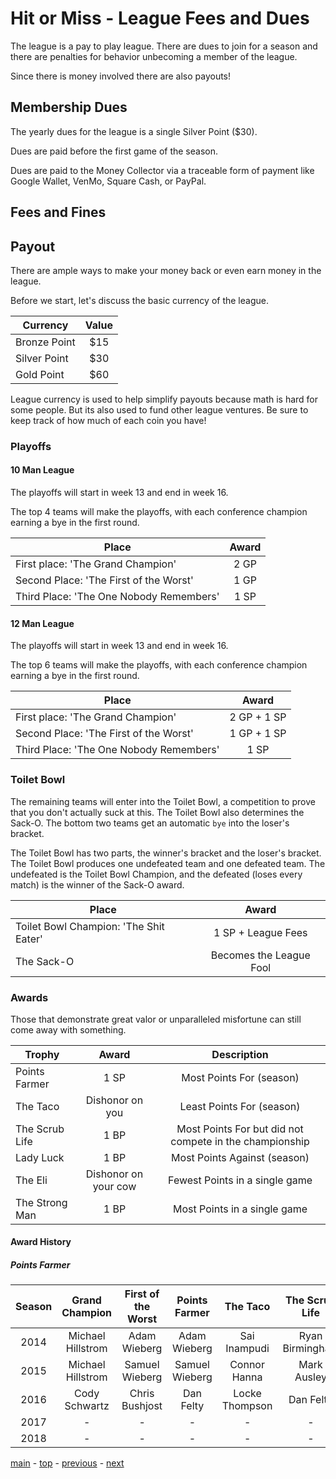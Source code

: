 # Hit or Miss - League Fees and Dues

The league is a pay to play league.
There are dues to join for a season and there are penalties for behavior unbecoming
a member of the league.

Since there is money involved there are also payouts!

## Membership Dues

The yearly dues for the league is a single Silver Point ($30).

Dues are paid before the first game of the season.

Dues are paid to the Money Collector via a traceable form of payment like Google Wallet, VenMo, Square Cash, or PayPal.

## Fees and Fines

## Payout

There are ample ways to make your money back or even earn money in the league.

Before we start, let's discuss the basic currency of the league.

| Currency | Value |
| --- |:---:|
| Bronze Point | $15 |
| Silver Point | $30 |
| Gold Point | $60 |

League currency is used to help simplify payouts because math is hard for some people.
But its also used to fund other league ventures. Be sure to keep track of how much of each coin you have!

### Playoffs

#### 10 Man League

The playoffs will start in week 13 and end in week 16.

The top 4 teams will make the playoffs, with each conference champion earning a bye in the first round.

| Place | Award |
| --- |:---:|
| First place: 'The Grand Champion' | 2 GP |
| Second Place: 'The First of the Worst'| 1 GP |
| Third Place: 'The One Nobody Remembers' | 1 SP |

#### 12 Man League

The playoffs will start in week 13 and end in week 16.

The top 6 teams will make the playoffs, with each conference champion earning a bye in the first round.

| Place | Award |
| --- |:---:|
| First place: 'The Grand Champion' | 2 GP + 1 SP |
| Second Place: 'The First of the Worst'| 1 GP + 1 SP |
| Third Place: 'The One Nobody Remembers' | 1 SP |

### Toilet Bowl

The remaining teams will enter into the Toilet Bowl, a competition to prove that you don't actually suck at this.
The Toilet Bowl also determines the Sack-O. The bottom two teams get an automatic `bye` into the loser's bracket.

The Toilet Bowl has two parts, the winner's bracket and the loser's bracket.
The Toilet Bowl produces one undefeated team and one defeated team.
The undefeated is the Toilet Bowl Champion, and the defeated (loses every match) is the winner of the Sack-O award.

| Place | Award |
| --- |:---:|
| Toilet Bowl Champion: 'The Shit Eater' | 1 SP + League Fees |
| The Sack-O | Becomes the League Fool |

### Awards

Those that demonstrate great valor or unparalleled misfortune can still come away with something.

| Trophy | Award | Description |
| --- |:---:|:---:|
| Points Farmer | 1 SP | Most Points For (season) |
| The Taco | Dishonor on you | Least Points For (season) |
| The Scrub Life | 1 BP | Most Points For but did not compete in the championship |
| Lady Luck | 1 BP | Most Points Against (season) |
| The Eli | Dishonor on your cow | Fewest Points in a single game |
| The Strong Man | 1 BP | Most Points in a single game |

#### Award History

##### Points Farmer
| Season | Grand Champion | First of the Worst | Points Farmer | The Taco | The Scrub Life | Lady Luck | The Eli | The Strong Man | Toilet Bowl Champion | Sack-O |
|:---:|:---:|:---:|:---:|:---:|:---:|:---:|:---:|:---:|:---:|:---:|
| 2014 | Michael Hillstrom | Adam Wieberg | Adam Wieberg | Sai Inampudi | Ryan Birmingham | Sai Inampudi | - | - | - | Sai Inampudi |
| 2015 | Michael Hillstrom | Samuel Wieberg | Samuel Wieberg | Connor Hanna | Mark Ausley | Mark Ausley | - | - | - | Chris Bushjost |
| 2016 | Cody Schwartz | Chris Bushjost | Dan Felty | Locke Thompson | Dan Felty | Matt Delaney | Adam Wieberg | Dan Felty | Adam Wieberg | Locke Thompson |
| 2017 | - | - | - | - | - | - | - | - | - | - |
| 2018 | - | - | - | - | - | - | - | - | - | - |

[main][main] - [top][top] - [previous][previous] - [next][next]

[main]: readme.md
[top]: league_fees_and_dues.md
[previous]: policies_and_procedures.md
[next]: scoring.md
